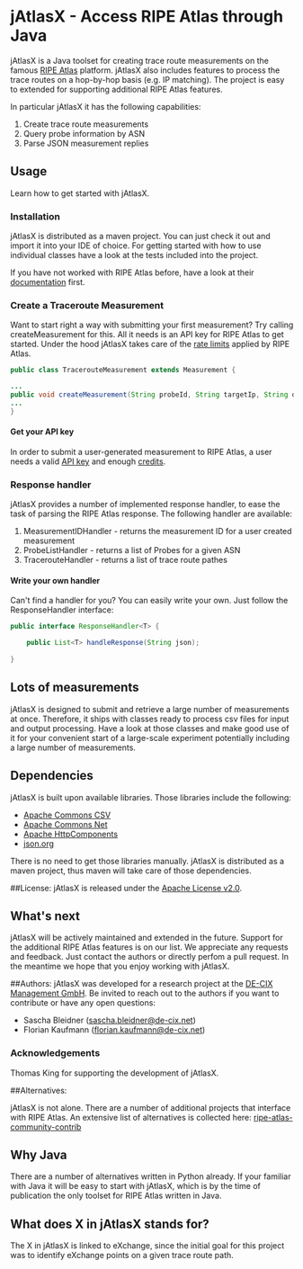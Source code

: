 # jAtlasX - Access RIPE Atlas through Java
jAtlasX is a Java toolset for creating trace route measurements on the famous [RIPE Atlas](https://atlas.ripe.net) platform. jAtlasX also includes features to process the trace routes on a hop-by-hop basis (e.g. IP matching). The project is easy to extended for supporting additional RIPE Atlas features. 

In particular jAtlasX it has the following capabilities:

1. Create trace route measurements
2. Query probe information by ASN 
3. Parse JSON measurement replies


## Usage
Learn how to get started with jAtlasX.

### Installation
jAtlasX is distributed as a maven project. You can just check it out and import it into your IDE of choice. For getting started with how to use individual classes have a look at the tests included into the project. 

If you have not worked with RIPE Atlas before, have a look at their [documentation](https://atlas.ripe.net/docs/) first.

### Create a Traceroute Measurement
Want to start right a way with submitting your first measurement? Try calling createMeasurement for this. All it needs is an API key for RIPE Atlas to get started. Under the hood jAtlasX takes care of the [rate limits](https://atlas.ripe.net/docs/udm/#rate-limits) applied by RIPE Atlas.  

```java
public class TracerouteMeasurement extends Measurement {

...
public void createMeasurement(String probeId, String targetIp, String description)
...
}
```

#### Get your API key
In order to submit a user-generated measurement to RIPE Atlas, a user needs a valid [API key](https://atlas.ripe.net/docs/keys/) and enough [credits](https://atlas.ripe.net/docs/credits/). 



### Response handler
jAtlasX provides a number of implemented response handler, to ease the task of parsing the RIPE Atlas response. The following handler are available:

1. MeasurementIDHandler - returns the measurement ID for a user created measurement
2. ProbeListHandler - returns a list of Probes for a given ASN
3. TracerouteHandler - returns a list of trace route pathes 

#### Write your own handler
Can't find a handler for you? You can easily write your own. Just follow the ResponseHandler interface:

```java
public interface ResponseHandler<T> {

	public List<T> handleResponse(String json);
	
}
```
## Lots of measurements
jAtlasX is designed to submit and retrieve a large number of measurements at once. Therefore, it ships with classes ready to process csv files for input and output processing. Have a look at those classes and make good use of it for your convenient start of a large-scale experiment potentially including a large number of measurements. 

## Dependencies
jAtlasX is built upon available libraries. Those libraries include the following:

* [Apache Commons CSV](https://commons.apache.org/proper/commons-csv/)
* [Apache Commons Net](https://commons.apache.org/proper/commons-net/)
* [Apache HttpComponents](https://hc.apache.org)
* [json.org](http://www.json.org/java/index.html)

There is no need to get those libraries manually. jAtlasX is distributed as a maven project, thus maven will take care of those dependencies. 

##License: 
jAtlasX is released under the [Apache License v2.0](http://www.apache.org/licenses/LICENSE-2.0.html??). 

## What's next
jAtlasX will be actively maintained and extended in the future. Support for the additional RIPE Atlas features is on our list. We appreciate any requests and feedback. Just contact the authors or directly perfom a pull request. In the meantime we hope that you enjoy working with jAtlasX. 

##Authors:
jAtlasX was developed for a research project at the [DE-CIX Management GmbH](https://www.de-cix.net/). Be invited to reach out to the authors if you want to contribute or have any open questions: 

* Sascha Bleidner (<sascha.bleidner@de-cix.net>)
* Florian Kaufmann (<florian.kaufmann@de-cix.net>)

### Acknowledgements 
Thomas King for supporting the development of jAtlasX. 


##Alternatives:

jAtlasX is not alone. There are a number of additional projects that interface with RIPE Atlas. An extensive list of alternatives is collected here: 
[ripe-atlas-community-contrib](https://github.com/RIPE-Atlas-Community/ripe-atlas-community-contrib)

## Why Java
There are a number of alternatives written in Python already. If your familiar with Java it will be easy to start with jAtlasX, which is by the time of publication the only toolset for RIPE Atlas written in Java.


## What does X in jAtlasX stands for?
The X in jAtlasX is linked to eXchange, since the initial goal for this project was to identify eXchange points on a given trace route path. 
